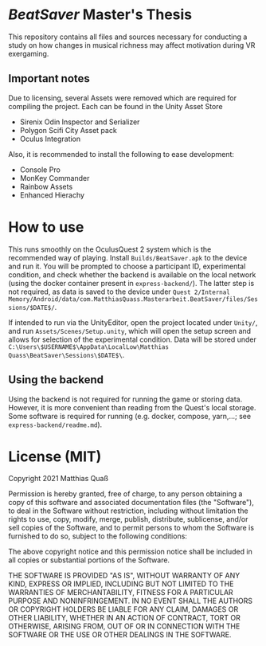 # *BeatSaver* Master's Thesis

This repository contains all files and sources necessary for conducting a study on how changes in musical richness may affect motivation during VR exergaming.

## Important notes
Due to licensing, several Assets were removed which are required for compiling the project. Each can be found in the Unity Asset Store 

* Sirenix Odin Inspector and Serializer
* Polygon Scifi City Asset pack
* Oculus Integration

Also, it is recommended to install the following to ease development:

* Console Pro
* MonKey Commander
* Rainbow Assets
* Enhanced Hierachy

# How to use

This runs smoothly on the OculusQuest 2 system which is the recommended way of playing. Install `Builds/BeatSaver.apk` to the device and run it. You will be prompted to choose a participant ID, experimental condition, and check whether the backend is available on the local network (using the docker container present in `express-backend/`). The latter step is not required, as data is saved to the device under `Quest 2/Internal Memory/Android/data/com.MatthiasQuass.Masterarbeit.BeatSaver/files/Sessions/$DATE$/`.

If intended to run via the UnityEditor, open the project located under `Unity/`, and run `Assets/Scenes/Setup.unity`, which will open the setup screen and allows for selection of the experimental condition. Data will be stored under `C:\Users\$USERNAME$\AppData\LocalLow\Matthias Quass\BeatSaver\Sessions\$DATE$\`.

## Using the backend

Using the backend is not required for running the game or storing data. However, it is more convenient than reading from the Quest's local storage. Some software is required for running (e.g. docker, compose, yarn,...; see `express-backend/readme.md`).

# License (MIT)
Copyright 2021 Matthias Quaß

Permission is hereby granted, free of charge, to any person obtaining a copy of this software and associated documentation files (the "Software"), to deal in the Software without restriction, including without limitation the rights to use, copy, modify, merge, publish, distribute, sublicense, and/or sell copies of the Software, and to permit persons to whom the Software is furnished to do so, subject to the following conditions:

The above copyright notice and this permission notice shall be included in all copies or substantial portions of the Software.

THE SOFTWARE IS PROVIDED "AS IS", WITHOUT WARRANTY OF ANY KIND, EXPRESS OR IMPLIED, INCLUDING BUT NOT LIMITED TO THE WARRANTIES OF MERCHANTABILITY, FITNESS FOR A PARTICULAR PURPOSE AND NONINFRINGEMENT. IN NO EVENT SHALL THE AUTHORS OR COPYRIGHT HOLDERS BE LIABLE FOR ANY CLAIM, DAMAGES OR OTHER LIABILITY, WHETHER IN AN ACTION OF CONTRACT, TORT OR OTHERWISE, ARISING FROM, OUT OF OR IN CONNECTION WITH THE SOFTWARE OR THE USE OR OTHER DEALINGS IN THE SOFTWARE.

